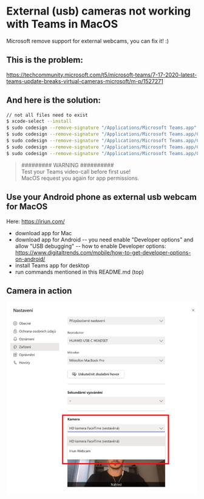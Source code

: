# External (usb) cameras not working with Teams in MacOS
Microsoft remove support for external webcams, you can fix it! :)

## This is the problem:
https://techcommunity.microsoft.com/t5/microsoft-teams/7-17-2020-latest-teams-update-breaks-virtual-cameras-microsoft/m-p/1527271

## And here is the solution:

```sh
// not all files need to exist
$ xcode-select --install
$ sudo codesign --remove-signature "/Applications/Microsoft Teams.app"
$ sudo codesign --remove-signature "/Applications/Microsoft Teams.app/Contents/Frameworks/Microsoft Teams Helper.app"
$ sudo codesign --remove-signature "/Applications/Microsoft Teams.app/Contents/Frameworks/Microsoft Teams Helper (GPU).app"
$ sudo codesign --remove-signature "/Applications/Microsoft Teams.app/Contents/Frameworks/Microsoft Teams Helper (Plugin).app"
$ sudo codesign --remove-signature "/Applications/Microsoft Teams.app/Contents/Frameworks/Microsoft Teams Helper (Renderer).app"
```
> ######### WARNING ##########\
> Test your Teams video-call before first use!\
> MacOS request you again for app permissions.

## Use your Android phone as external usb webcam for MacOS

Here: https://iriun.com/
- download app for Mac
- download app for Android 
-- you need enable "Developer options" and allow "USB debugging"
-- how to enable Developer options: https://www.digitaltrends.com/mobile/how-to-get-developer-options-on-android/
- install Teams app for desktop
- run commands mentioned in this README.md (top)

## Camera in action
![Alt text](teams-external-webcam.png?raw=true "Teams detect external webcam")
